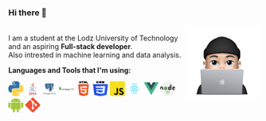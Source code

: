 
### Hi there 👋
<img align="right" src="memoji.png" width="150" height="150" style="margin:0">

<br>I am a student at the Lodz University of Technology
and an aspiring <b>Full-stack developer</b>.<br>
Also intrested in machine learning and data analysis.

**Languages and Tools that I'm using:**  

<code><img height="30" width="30" src="img/python.png"></code>
<code><img height="30" width="30" src="img/java.png"></code>
<code><img height="30" width="30" src="img/postgres.png"></code>
<code><img height="30" width="30" src="img/mongodb.png"></code>
<code><img height="30" width="30" src="img/html.png"></code>
<code><img height="30" width="30" src="img/css.png"></code>
<code><img height="30" width="30" src="img/js.png"></code>
<code><img height="30" width="30" src="img/react.png"></code>
<code><img height="30" width="30" src="img/vue.png"></code>
<code><img height="30" width="30" src="img/nodejs.png"></code>
<code><img height="30" width="30" src="img/android.png"></code>
<code><img height="30" width="30" src="img/git.png"></code>

<!--
**oskarolaszczyk/oskarolaszczyk** is a ✨ _special_ ✨ repository because its `README.md` (this file) appears on your GitHub profile.

Here are some ideas to get you started:

- 🔭 I’m currently working on ...
- 🌱 I’m currently learning ...
- 👯 I’m looking to collaborate on ...
- 🤔 I’m looking for help with ...
- 💬 Ask me about ...
- 📫 How to reach me: ...
- 😄 Pronouns: ...
- ⚡ Fun fact: ...
-->
